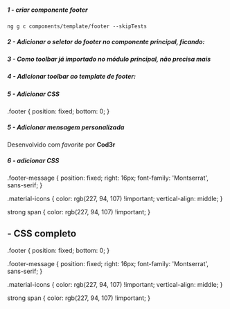 ##### 1 - criar componente footer
    ng g c components/template/footer --skipTests


##### 2 - Adicionar o seletor do footer no componente principal, ficando:
<fenix-header></fenix-header>

<fenix-footer></fenix-footer>


##### 3 - Como toolbar já importado no módulo principal, não precisa mais


##### 4 - Adicionar toolbar ao template de footer:
<mat-toolbar class="footer">
</mat-toolbar>


##### 5 - Adicionar CSS
.footer {
    position: fixed;
    bottom: 0;
}


##### 5 - Adicionar mensagem personalizada
<mat-toolbar class="footer">
    <span class="footer-message">
        Desenvolvido com
        <i class="material-icons">
            favorite
        </i>
        por <strong> Cod<span>3</span>r</strong>
    </span>
</mat-toolbar>


##### 6 - adicionar CSS
.footer-message {
    position: fixed;
    right: 16px;
    font-family: 'Montserrat', sans-serif;
}

.material-icons {
    color: rgb(227, 94, 107) !important;
    vertical-align: middle;
}

strong span {
    color: rgb(227, 94, 107) !important;
}





## - CSS completo
.footer {
    position: fixed;
    bottom: 0;
}

.footer-message {
    position: fixed;
    right: 16px;
    font-family: 'Montserrat', sans-serif;
}

.material-icons {
    color: rgb(227, 94, 107) !important;
    vertical-align: middle;
}

strong span {
    color: rgb(227, 94, 107) !important;
}
